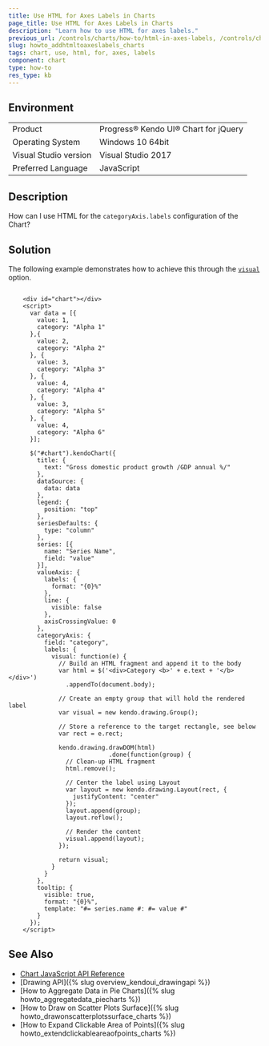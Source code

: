 ```yaml
---
title: Use HTML for Axes Labels in Charts
page_title: Use HTML for Axes Labels in Charts
description: "Learn how to use HTML for axes labels."
previous_url: /controls/charts/how-to/html-in-axes-labels, /controls/charts/how-to/various/html-in-axes-labels
slug: howto_addhtmltoaxeslabels_charts
tags: chart, use, html, for, axes, labels
component: chart
type: how-to
res_type: kb
---
```


## Environment

<table>
 <tr>
  <td>Product</td>
  <td>Progress® Kendo UI® Chart for jQuery</td>
 </tr>
 <tr>
  <td>Operating System</td>
  <td>Windows 10 64bit</td>
 </tr>
 <tr>
  <td>Visual Studio version</td>
  <td>Visual Studio 2017</td>
 </tr>
 <tr>
  <td>Preferred Language</td>
  <td>JavaScript</td>
 </tr>
</table>

## Description

How can I use HTML for the `categoryAxis.labels` configuration of the Chart?

## Solution

The following example demonstrates how to achieve this through the [`visual`](/api/javascript/dataviz/ui/chart/configuration/categoryaxis.labels.visual) option.

```dojo

    <div id="chart"></div>
    <script>
      var data = [{
        value: 1,
        category: "Alpha 1"
      },{
        value: 2,
        category: "Alpha 2"
      }, {
        value: 3,
        category: "Alpha 3"
      }, {
        value: 4,
        category: "Alpha 4"
      }, {
        value: 3,
        category: "Alpha 5"
      }, {
        value: 4,
        category: "Alpha 6"
      }];

      $("#chart").kendoChart({
        title: {
          text: "Gross domestic product growth /GDP annual %/"
        },
        dataSource: {
          data: data
        },
        legend: {
          position: "top"
        },
        seriesDefaults: {
          type: "column"
        },
        series: [{
          name: "Series Name",
          field: "value"
        }],
        valueAxis: {
          labels: {
            format: "{0}%"
          },
          line: {
            visible: false
          },
          axisCrossingValue: 0
        },
        categoryAxis: {
          field: "category",
          labels: {
            visual: function(e) {
              // Build an HTML fragment and append it to the body
              var html = $('<div>Category <b>' + e.text + '</b></div>')
              	.appendTo(document.body);

              // Create an empty group that will hold the rendered label
              var visual = new kendo.drawing.Group();

              // Store a reference to the target rectangle, see below
              var rect = e.rect;

              kendo.drawing.drawDOM(html)
							.done(function(group) {
                // Clean-up HTML fragment
                html.remove();

                // Center the label using Layout
                var layout = new kendo.drawing.Layout(rect, {
                  justifyContent: "center"
                });
                layout.append(group);
                layout.reflow();

                // Render the content
                visual.append(layout);
              });

              return visual;
            }
          }
        },
        tooltip: {
          visible: true,
          format: "{0}%",
          template: "#= series.name #: #= value #"
        }
      });
    </script>
```

## See Also

* [Chart JavaScript API Reference](/api/javascript/dataviz/ui/chart)
* [Drawing API]({% slug overview_kendoui_drawingapi %})
* [How to Aggregate Data in Pie Charts]({% slug howto_aggregatedata_piecharts %})
* [How to Draw on Scatter Plots Surface]({% slug howto_drawonscatterplotssurface_charts %})
* [How to Expand Clickable Area of Points]({% slug howto_extendclickableareaofpoints_charts %})
